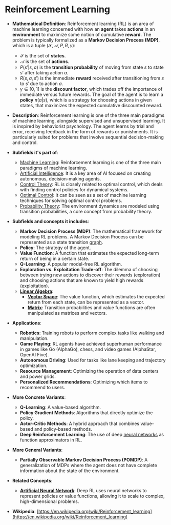 # Reinforcement Learning

- **Mathematical Definition**: Reinforcement learning (RL) is an area of machine learning concerned with how an **agent** takes **actions** in an **environment** to maximize some notion of cumulative **reward**. The problem is typically formalized as a **Markov Decision Process (MDP)**, which is a tuple $(\mathcal{S}, \mathcal{A}, P, R, \gamma)$:
    - $\mathcal{S}$ is the set of **states**.
    - $\mathcal{A}$ is the set of **actions**.
    - $P(s'|s, a)$ is the **transition probability** of moving from state $s$ to state $s'$ after taking action $a$.
    - $R(s, a, s')$ is the immediate **reward** received after transitioning from $s$ to $s'$ due to action $a$.
    - $\gamma \in [0, 1]$ is the **discount factor**, which trades off the importance of immediate versus future rewards.
The goal of the agent is to learn a **policy** $\pi(a|s)$, which is a strategy for choosing actions in given states, that maximizes the expected cumulative discounted reward.

- **Description**: Reinforcement learning is one of the three main paradigms of machine learning, alongside supervised and unsupervised learning. It is inspired by behaviorist psychology. The agent learns by trial and error, receiving feedback in the form of rewards or punishments. It is particularly suited for problems that involve sequential decision-making and control.

- **Subfields it's part of**:
    - [Machine Learning](https://en.wikipedia.org/wiki/Machine_learning): Reinforcement learning is one of the three main paradigms of machine learning.
    - [Artificial Intelligence](https://en.wikipedia.org/wiki/Artificial_intelligence): It is a key area of AI focused on creating autonomous, decision-making agents.
    - [Control Theory](https://en.wikipedia.org/wiki/Control_theory): RL is closely related to optimal control, which deals with finding control policies for dynamical systems.
    - [Optimal Control](https://en.wikipedia.org/wiki/Optimal_control): It can be seen as a set of machine learning techniques for solving optimal control problems.
    - [Probability Theory](https://en.wikipedia.org/wiki/Probability_theory): The environment dynamics are modeled using transition probabilities, a core concept from probability theory.

- **Subfields and concepts it includes**:
    - **Markov Decision Process (MDP)**: The mathematical framework for modeling RL problems. A Markov Decision Process can be represented as a state transition [graph](../../pure_mathematics/discrete_mathematics/graph_theory/graph.md).
    - **Policy**: The strategy of the agent.
    - **Value Function**: A function that estimates the expected long-term return of being in a certain state.
    - **Q-Learning**: A popular model-free RL algorithm.
    - **Exploration vs. Exploitation Trade-off**: The dilemma of choosing between trying new actions to discover their rewards (exploration) and choosing actions that are known to yield high rewards (exploitation).
    - **[Linear Algebra](../../pure_mathematics/linear_algebra/)**:
        - **[Vector Space](../../pure_mathematics/linear_algebra/vector_space.md)**: The value function, which estimates the expected return from each state, can be represented as a vector.
        - **[Matrix](../../pure_mathematics/linear_algebra/matrix.md)**: Transition probabilities and value functions are often manipulated as matrices and vectors.

- **Applications**:
    - **Robotics**: Training robots to perform complex tasks like walking and manipulation.
    - **Game Playing**: RL agents have achieved superhuman performance in games like Go (AlphaGo), chess, and video games (AlphaStar, OpenAI Five).
    - **Autonomous Driving**: Used for tasks like lane keeping and trajectory optimization.
    - **Resource Management**: Optimizing the operation of data centers and power grids.
    - **Personalized Recommendations**: Optimizing which items to recommend to users.

- **More Concrete Variants**:
    - **Q-Learning**: A value-based algorithm.
    - **Policy Gradient Methods**: Algorithms that directly optimize the policy.
    - **Actor-Critic Methods**: A hybrid approach that combines value-based and policy-based methods.
    - **Deep Reinforcement Learning**: The use of deep [neural networks](../machine_learning/artificial_neural_network.md) as function approximators in RL.

- **More General Variants**:
    - **Partially Observable Markov Decision Process (POMDP)**: A generalization of MDPs where the agent does not have complete information about the state of the environment.

- **Related Concepts**:
    - **[Artificial Neural Network](../machine_learning/artificial_neural_network.md)**: Deep RL uses neural networks to represent policies or value functions, allowing it to scale to complex, high-dimensional problems.

- **Wikipedia**: [https://en.wikipedia.org/wiki/Reinforcement_learning](https://en.wikipedia.org/wiki/Reinforcement_learning)
